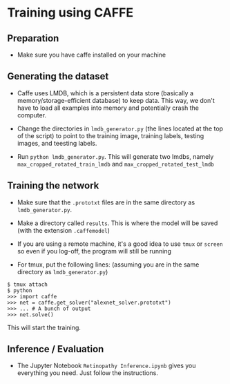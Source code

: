 # Training using CAFFE

## Preparation

* Make sure you have caffe installed on your machine

## Generating the dataset

* Caffe uses LMDB, which is a persistent data store (basically a memory/storage-efficient
database) to keep data. This way, we don't have to load all examples into memory and
potentially crash the computer.

* Change the directories in `lmdb_generator.py` (the lines located at the top of the
script) to point to the training image, training labels, testing images, and teesting labels.

* Run `python lmdb_generator.py`. This will generate two lmdbs, namely
`max_cropped_rotated_train_lmdb` and `max_cropped_rotated_test_lmdb`

## Training the network

* Make sure that the `.prototxt` files are in the same directory as `lmdb_generator.py`.

* Make a directory called `results`. This is where the model will be saved (with the
extension `.caffemodel`)

* If you are using a remote machine, it's a good idea to use `tmux` or `screen` so even 
if you log-off, the program will still be running

* For tmux, put the following lines: (assuming you are in the same directory as `lmdb_generator.py`)

```
$ tmux attach
$ python
>>> import caffe
>>> net = caffe.get_solver("alexnet_solver.prototxt")
>>> ... # A bunch of output
>>> net.solve()
```

This will start the training.

## Inference / Evaluation

* The Jupyter Notebook `Retinopathy Inference.ipynb` gives you everything you need.
Just follow the instructions.
